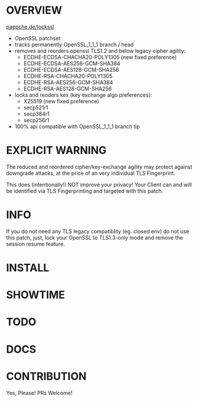 # OVERVIEW

[paepche.de/lockssl](https://paepcke.de/lockssl)

* OpenSSL patchset
* tracks permanently OpenSSL_1_1_1 branch / head 
* removes and reorders openssl TLS1.2 and below legacy cipher agility:
	- ECDHE-ECDSA-CHACHA20-POLY1305 (new fixed preference)
	- ECDHE-ECDSA-AES256-GCM-SHA384
	- ECDHE-ECDSA-AES128-GCM-SHA256
	- ECDHE-RSA-CHACHA20-POLY1305
	- ECDHE-RSA-AES256-GCM-SHA384
	- ECDHE-RSA-AES128-GCM-SHA256
* locks and reoders kex (key exchange algo preferences):
	- X25519 (new fixed preference)
	- secp521r1 
	- secp384r1
	- secp256r1 
* 100% api compatible with OpenSSL_1_1_1 branch tip 

# EXPLICIT WARNING

The reduced and reordered cipher/key-exchange agility may protect against 
downgrade attacks, at the price of an very individual TLS Fingerprint.

This does (intentionally!) NOT improve your privacy! Your Client can and
will be identified via TLS Fingerprinting and targeted with this patch.

# INFO

If you do not need any TLS legacy compatiblity (eg. closed env) do not use
this patch, just, lock your OpenSSL to TLS1.3-only mode and remove the session
resume feature. 

# INSTALL 

# SHOWTIME

# TODO

# DOCS

# CONTRIBUTION

Yes, Please! PRs Welcome! 
